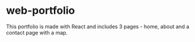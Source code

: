 # web-portfolio
This portfolio is made with React and includes 3 pages - home, about and a contact page with a map. 
